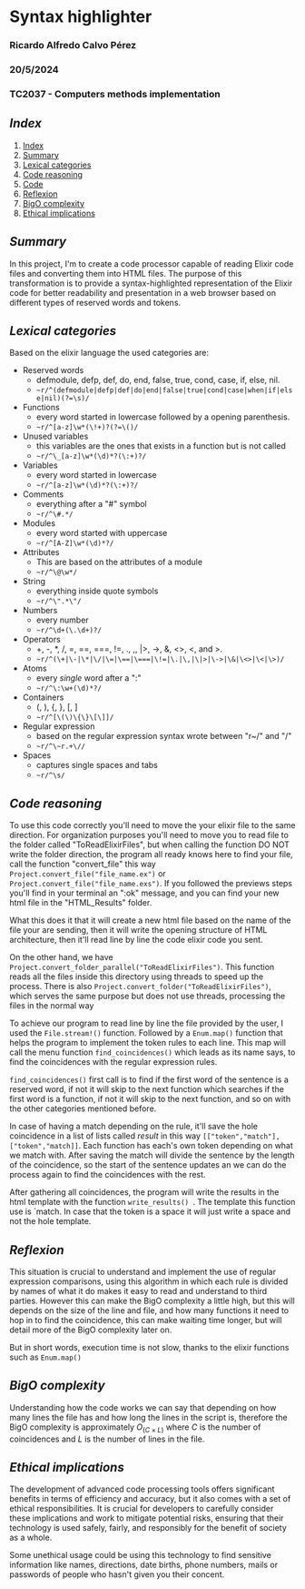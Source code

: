 # Syntax highlighter 

### Ricardo Alfredo Calvo Pérez
### 20/5/2024

### TC2037 - Computers methods implementation

## _Index_

1. [Index](#index)
2. [Summary](#summary)
3. [Lexical categories](#lexical-categories)
4. [Code reasoning](#code-reasoning)
5. [Code](main.ex)
6. [Reflexion](#reflexion)
7. [BigO complexity](#bigo-complexity)
8. [Ethical implications](#ethical-implications)

## _Summary_

In this project, I'm to create a code processor capable of reading Elixir code files and converting them into HTML files. The purpose of this transformation is to provide a syntax-highlighted representation of the Elixir code for better readability and presentation in a web browser based on different types of reserved words and tokens.

## _Lexical categories_

Based on the elixir language the used categories are:

+ Reserved words
    - defmodule, defp, def, do, end, false, true, cond, case, if, else, nil.
    - `~r/^(defmodule|defp|def|do|end|false|true|cond|case|when|if|else|nil)(?=\s)/ `
+ Functions
    - every word started in lowercase followed by a opening parenthesis.
    - `~r/^[a-z]\w*(\!+)?(?=\()/ `
+ Unused variables
    - this variables are the ones that exists in a function but is not called
    - `~r/^\_[a-z]\w*(\d)*?(\:+)?/`
+ Variables
    - every word started in lowercase
    - `~r/^[a-z]\w*(\d)*?(\:+)?/`
+ Comments
    - everything after a "#" symbol
    - `~r/^\#.*/`
+ Modules
    - every word started with uppercase
    - `~r/^[A-Z]\w*(\d)*?/`
+ Attributes
    - This are based on the attributes of a module
    - `~r/^\@\w*/`
+ String
    - everything inside quote symbols
    - `~r/^\".*\"/`
+ Numbers
    - every number 
    - `~r/^\d+(\.\d+)?/`
+ Operators
    -  +, -, *, /, =, ==, ===, !=, ., ,, |>, ->, &, <>, <, and >.
    - `~r/^(\+|\-|\*|\/|\=|\==|\===|\!=|\.|\,|\|>|\->|\&|\<>|\<|\>)/`
+ Atoms 
    - every _single_ word after a ":"
    - `~r/^\:\w+(\d)*?/`
+ Containers
    - (, ), {, }, [, ]
    - `~r/^[\(\)\{\}\[\]]/`
+ Regular expression 
    - based on the regular expression syntax wrote between "r~/" and "/"
    - `~r/^\~r.+\//`
+ Spaces
    - captures single spaces and tabs
    - `~r/^\s/`

## _Code reasoning_

To use this code correctly you'll need to move the your elixir file to the same direction. For organization purposes you'll need to move you to read file to the folder called "ToReadElixirFiles", but when calling the function DO NOT write the folder direction, the program all ready knows here to find your file, call the function "convert_file"  this way `Project.convert_file("file_name.ex")` or `Project.convert_file("file_name.exs")`. If you followed the previews steps you'll find in your terminal an ":ok" message, and you can find your new html file in the "HTML_Results" folder.

What this does it that it will create a new html file based on the name of the file your are sending, then it will write the opening structure of HTML architecture, then it'll read line by line the code elixir code you sent. 

On the other hand, we have `Project.convert_folder_parallel("ToReadElixirFiles")`. This function reads all the files inside this directory using threads to speed up the process. There is also `Project.convert_folder("ToReadElixirFiles")`, which serves the same purpose but does not use threads, processing the files in the normal way

To achieve our program to read line by line the file provided by the user, I used the `File.stream!()` function. Followed by a `Enum.map()` function that helps the program to implement the token rules to each line. This map will call the menu function `find_coincidences()` which leads as its name says, to find the coincidences with the regular expression rules. 

`find_coincidences()` first call is to find if the first word of the sentence is a reserved word, if not it will skip to the next function which searches if the first word is a function, if not it will skip to the next function, and so on with the other categories mentioned before.

In case of having a match depending on the rule, it'll save the hole coincidence in a list of lists called _result_ in this way `[["token","match"],["token","match]]`. Each function has each's own token depending on what we match with. After saving the match will divide the sentence by the length of the coincidence, so the start of the sentence updates an we can do the process again to find the coincidences with the rest.

After gathering all coincidences, the program will write the results in the html template with the function `write_results() `. The template this function use  is `<span class = "token">match</span>. In case that the token is a space it will just write a space and not the hole template.

## _Reflexion_

This situation is crucial to understand and implement the use of regular expression comparisons, using this algorithm in which each rule is divided by names of what it do makes it easy to read and understand to third parties. However this can make the BigO complexity a little high, but this will depends on the size of the line and file, and how many functions it need to hop in to find the coincidence, this can make waiting time longer, but will detail more of the BigO complexity later on.

But in short words, execution time is not slow, thanks to the elixir functions such as `Enum.map()` 

## _BigO complexity_

Understanding how the code works we can say that depending on how many lines the file has and how long the lines in the script is, therefore the BigO complexity is approximately $O_{(C \times L)}$ where $C$ is the number of coincidences and $L$ is the number of lines in the file.

## _Ethical implications_   

The development of advanced code processing tools offers significant benefits in terms of efficiency and accuracy, but it also comes with a set of ethical responsibilities. It is crucial for developers to carefully consider these implications and work to mitigate potential risks, ensuring that their technology is used safely, fairly, and responsibly for the benefit of society as a whole.

Some unethical usage could be using this technology to find sensitive information like names, directions, date births, phone numbers, mails or passwords of people who hasn't given you their  concent.